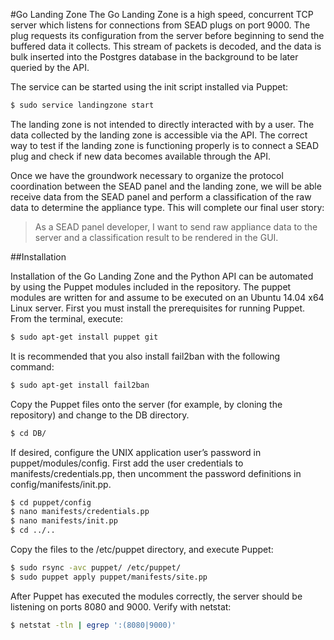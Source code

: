 #Go Landing Zone
The Go Landing Zone is a high speed, concurrent TCP server which listens for connections from SEAD plugs on port 9000. The plug requests its configuration from the server before beginning to send the buffered data it collects. This stream of packets is decoded, and the data is bulk inserted into the Postgres database in the background to be later queried by the API.

The service can be started using the init script installed via Puppet:
```sh
$ sudo service landingzone start
```

The landing zone is not intended to directly interacted with by a user. The data collected by the landing zone is accessible via the API. The correct way to test if the landing zone is functioning properly is to connect a SEAD plug and check if new data becomes available through the API.

Once we have the groundwork necessary to organize the protocol coordination between the SEAD panel and the landing zone, we will be able receive data from the SEAD panel and perform a classification of the raw data to determine the appliance type. This will complete our final user story:
>As a SEAD panel developer, I want to send raw appliance data to the server and a classification result to be rendered in the GUI.

##Installation

Installation of the Go Landing Zone and the Python API can be automated by using the Puppet modules included in the repository. The puppet modules are written for and assume to be executed on an Ubuntu 14.04 x64 Linux server. First you must install the prerequisites for running Puppet. From the terminal, execute:
```sh
$ sudo apt-get install puppet git
```
It is recommended that you also install fail2ban with the following command:
```sh
$ sudo apt-get install fail2ban
```

Copy the Puppet files onto the server (for example, by cloning the repository) and change to the DB directory.
```sh
$ cd DB/
```
If desired, configure the UNIX application user’s password in puppet/modules/config. First add the user credentials to manifests/credentials.pp, then uncomment the password definitions in config/manifests/init.pp.
```sh
$ cd puppet/config
$ nano manifests/credentials.pp
$ nano manifests/init.pp
$ cd ../..
```

Copy the files to the /etc/puppet directory, and execute Puppet:
```sh
$ sudo rsync -avc puppet/ /etc/puppet/
$ sudo puppet apply puppet/manifests/site.pp
```
After Puppet has executed the modules correctly, the server should be listening on ports 8080 and 9000. Verify with netstat:
```sh
$ netstat -tln | egrep ':(8080|9000)'
```
